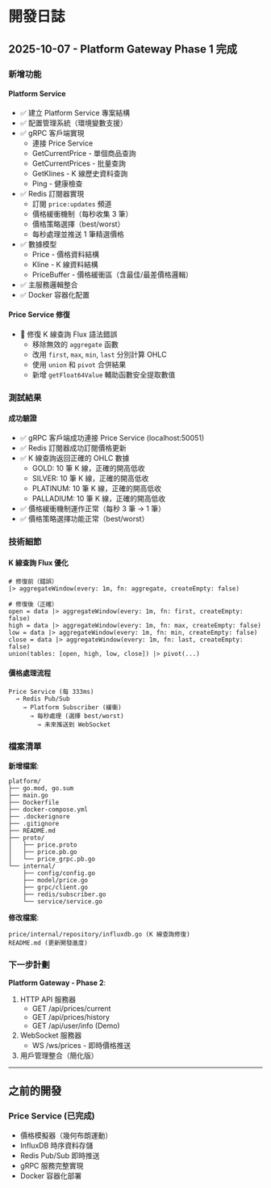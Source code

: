 # 開發日誌

## 2025-10-07 - Platform Gateway Phase 1 完成

### 新增功能

#### Platform Service
- ✅ 建立 Platform Service 專案結構
- ✅ 配置管理系統（環境變數支援）
- ✅ gRPC 客戶端實現
  - 連接 Price Service
  - GetCurrentPrice - 單個商品查詢
  - GetCurrentPrices - 批量查詢
  - GetKlines - K 線歷史資料查詢
  - Ping - 健康檢查
- ✅ Redis 訂閱器實現
  - 訂閱 `price:updates` 頻道
  - 價格緩衝機制（每秒收集 3 筆）
  - 價格策略選擇（best/worst）
  - 每秒處理並推送 1 筆精選價格
- ✅ 數據模型
  - Price - 價格資料結構
  - Kline - K 線資料結構
  - PriceBuffer - 價格緩衝區（含最佳/最差價格邏輯）
- ✅ 主服務邏輯整合
- ✅ Docker 容器化配置

#### Price Service 修復
- 🔧 修復 K 線查詢 Flux 語法錯誤
  - 移除無效的 `aggregate` 函數
  - 改用 `first`, `max`, `min`, `last` 分別計算 OHLC
  - 使用 `union` 和 `pivot` 合併結果
  - 新增 `getFloat64Value` 輔助函數安全提取數值

### 測試結果

#### 成功驗證
- ✅ gRPC 客戶端成功連接 Price Service (localhost:50051)
- ✅ Redis 訂閱器成功訂閱價格更新
- ✅ K 線查詢返回正確的 OHLC 數據
  - GOLD: 10 筆 K 線，正確的開高低收
  - SILVER: 10 筆 K 線，正確的開高低收
  - PLATINUM: 10 筆 K 線，正確的開高低收
  - PALLADIUM: 10 筆 K 線，正確的開高低收
- ✅ 價格緩衝機制運作正常（每秒 3 筆 → 1 筆）
- ✅ 價格策略選擇功能正常（best/worst）

### 技術細節

#### K 線查詢 Flux 優化
```flux
# 修復前（錯誤）
|> aggregateWindow(every: 1m, fn: aggregate, createEmpty: false)

# 修復後（正確）
open = data |> aggregateWindow(every: 1m, fn: first, createEmpty: false)
high = data |> aggregateWindow(every: 1m, fn: max, createEmpty: false)
low = data |> aggregateWindow(every: 1m, fn: min, createEmpty: false)
close = data |> aggregateWindow(every: 1m, fn: last, createEmpty: false)
union(tables: [open, high, low, close]) |> pivot(...)
```

#### 價格處理流程
```
Price Service (每 333ms) 
  → Redis Pub/Sub
    → Platform Subscriber (緩衝)
      → 每秒處理 (選擇 best/worst)
        → 未來推送到 WebSocket
```

### 檔案清單

**新增檔案**:
```
platform/
├── go.mod, go.sum
├── main.go
├── Dockerfile
├── docker-compose.yml
├── .dockerignore
├── .gitignore
├── README.md
├── proto/
│   ├── price.proto
│   ├── price.pb.go
│   └── price_grpc.pb.go
└── internal/
    ├── config/config.go
    ├── model/price.go
    ├── grpc/client.go
    ├── redis/subscriber.go
    └── service/service.go
```

**修改檔案**:
```
price/internal/repository/influxdb.go (K 線查詢修復)
README.md (更新開發進度)
```

### 下一步計劃

**Platform Gateway - Phase 2**:
1. HTTP API 服務器
   - GET /api/prices/current
   - GET /api/prices/history
   - GET /api/user/info (Demo)
2. WebSocket 服務器
   - WS /ws/prices - 即時價格推送
3. 用戶管理整合（簡化版）

---

## 之前的開發

### Price Service (已完成)
- 價格模擬器（幾何布朗運動）
- InfluxDB 時序資料存儲
- Redis Pub/Sub 即時推送
- gRPC 服務完整實現
- Docker 容器化部署

